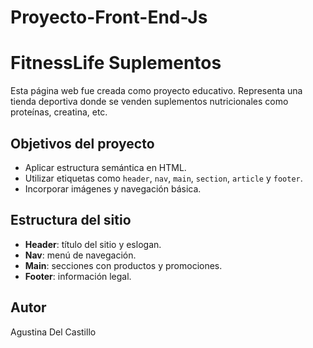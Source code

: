 # Proyecto-Front-End-Js

# FitnessLife Suplementos

Esta página web fue creada como proyecto educativo. Representa una tienda deportiva donde se venden suplementos nutricionales como proteínas, creatina, etc. 

## Objetivos del proyecto

- Aplicar estructura semántica en HTML.
- Utilizar etiquetas como `header`, `nav`, `main`, `section`, `article` y `footer`.
- Incorporar imágenes y navegación básica.

## Estructura del sitio

- **Header**: título del sitio y eslogan.
- **Nav**: menú de navegación.
- **Main**: secciones con productos y promociones.
- **Footer**: información legal.

## Autor

Agustina Del Castillo
